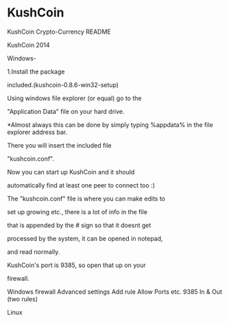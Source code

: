 KushCoin
========

KushCoin Crypto-Currency
README

KushCoin 2014

Windows-

1.Install the package 

included.(kushcoin-0.8.6-win32-setup)

Using windows file explorer (or equal) go to the 

"Application Data" file on your hard drive.

*Almost always this can be done by simply typing
%appdata% in the file explorer address bar.

There you will insert the included file 

"kushcoin.conf".

Now you can start up KushCoin and it should 

automatically find at least one peer to connect too :)

The "kushcoin.conf" file is where you can make edits to 

set up growing etc., there is a lot of info in the file 

that is appended by the # sign so that it doesnt get 

processed by the system, it can be opened in notepad, 

and read normally.

KushCoin's port is 9385, so open that up on your 

firewall.

Windows firewall
Advanced settings
Add rule
Allow
Ports etc.
9385
In & Out (two rules)

Linux




